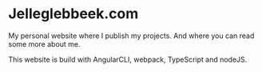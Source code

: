 # Jelleglebbeek.com

My personal website where I publish my projects. And where you can read some more about me.

This website is build with AngularCLI, webpack, TypeScript and nodeJS.
